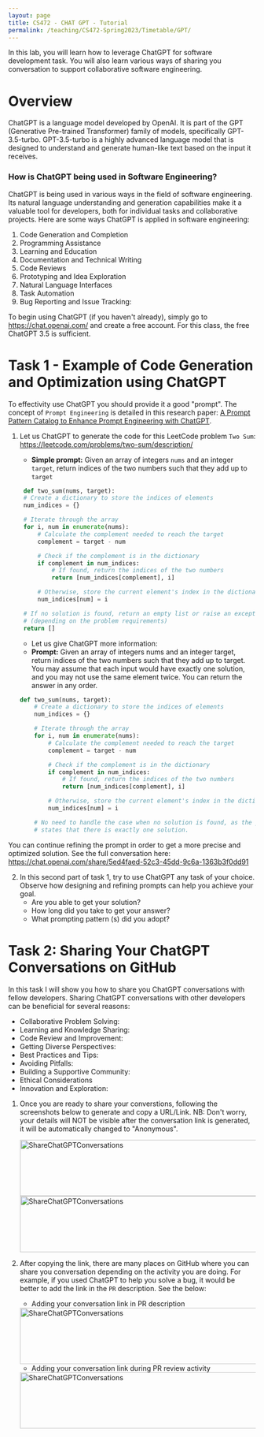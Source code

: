 ```yaml
---
layout: page
title: CS472 - CHAT GPT - Tutorial
permalink: /teaching/CS472-Spring2023/Timetable/GPT/
---
```

In this lab, you will learn how to leverage ChatGPT for software development task. You will also learn various ways of sharing you conversation to support collaborative software engineering.

Overview
=======
ChatGPT is a language model developed by OpenAI. It is part of the GPT (Generative Pre-trained Transformer) family of models, specifically GPT-3.5-turbo. GPT-3.5-turbo is a highly advanced language model that is designed to understand and generate human-like text based on the input it receives.


### How is ChatGPT being used in Software Engineering?
ChatGPT is being used in various ways in the field of software engineering. Its natural language understanding and generation capabilities make it a valuable tool for developers, both for individual tasks and collaborative projects. Here are some ways ChatGPT is applied in software engineering:

1. Code Generation and Completion
2. Programming Assistance
3. Learning and Education
4. Documentation and Technical Writing
5. Code Reviews
6. Prototyping and Idea Exploration
7. Natural Language Interfaces
8. Task Automation
9. Bug Reporting and Issue Tracking:

To begin using ChatGPT (if you haven't already), simply go to https://chat.openai.com/ and create a free account. For this class, the free ChatGPT 3.5 is sufficient.

Task 1 - Example of Code Generation and Optimization using ChatGPT
=======
To effectivity use ChatGPT you should provide it a good "prompt". The concept of ``Prompt Engineering`` is detailed in this research paper: [A Prompt Pattern Catalog to Enhance Prompt Engineering with ChatGPT](https://arxiv.org/abs/2302.11382).
1. Let us ChatGPT to generate the code for this LeetCode problem  ```Two Sum```: https://leetcode.com/problems/two-sum/description/
   * **Simple prompt:** Given an array of integers `nums` and an integer `target`, return indices of the two numbers such that they add up to `target`
  
   ```python
    def two_sum(nums, target):
    # Create a dictionary to store the indices of elements
    num_indices = {}

    # Iterate through the array
    for i, num in enumerate(nums):
        # Calculate the complement needed to reach the target
        complement = target - num

        # Check if the complement is in the dictionary
        if complement in num_indices:
            # If found, return the indices of the two numbers
            return [num_indices[complement], i]

        # Otherwise, store the current element's index in the dictionary
        num_indices[num] = i

    # If no solution is found, return an empty list or raise an exception
    # (depending on the problem requirements)
    return []
   ```
   * Let us give ChatGPT more information:
    -  **Prompt:** Given an array of integers nums and an integer target, return indices of the two numbers such that they add up to target. You may assume that each input would have exactly one solution, and you may not use the same element twice. You can return the answer in any order.
    ```python
    def two_sum(nums, target):
        # Create a dictionary to store the indices of elements
        num_indices = {}

        # Iterate through the array
        for i, num in enumerate(nums):
            # Calculate the complement needed to reach the target
            complement = target - num

            # Check if the complement is in the dictionary
            if complement in num_indices:
                # If found, return the indices of the two numbers
                return [num_indices[complement], i]

            # Otherwise, store the current element's index in the dictionary
            num_indices[num] = i

        # No need to handle the case when no solution is found, as the problem
        # states that there is exactly one solution.

    ```
  You can continue refining the prompt in order to get a more precise and optimized solution. See the full conversation here: https://chat.openai.com/share/5ed4faed-52c3-45dd-9c6a-1363b3f0dd91

2. In this second part of task 1, try to use ChatGPT any task of your choice. Observe how designing and refining prompts can help you achieve your goal.
   - Are you able to get your solution?
   - How long did you take to get your answer?
   - What prompting pattern (s) did you adopt? 

Task 2: Sharing Your ChatGPT Conversations on GitHub
====
In this task I will show you how to share you ChatGPT conversations with fellow developers. Sharing ChatGPT conversations with other developers can be beneficial for several reasons:

- Collaborative Problem Solving:
- Learning and Knowledge Sharing:
- Code Review and Improvement:
- Getting Diverse Perspectives:
- Best Practices and Tips:
- Avoiding Pitfalls:
- Building a Supportive Community:
- Ethical Considerations
- Innovation and Exploration:

1. Once you are ready to share your converstions, following the screenshots below to generate and copy a URL/Link. NB: Don't worry, your details will NOT be visible after the conversation link is generated, it will be automatically changed to "Anonymous".

   <img src="/teaching/CS472/Timetable/GPT/share1.jpeg" alt="ShareChatGPTConversations" style="width:612px;height:114px;" align="center">

   <img src="/teaching/CS472/Timetable/GPT/share2.jpeg" alt="ShareChatGPTConversations" style="width:612px;height:114px;" align="center">

2. After copying the link, there are many places on GitHub where you can share you conversation depending on the activity you are doing. For example, if you used ChatGPT to help you solve a bug, it would be better to add the link in the `PR` description. See the below:
   - Adding your conversation link in PR description
    
    <img src="/teaching/CS472/Timetable/GPT/share-review-1.jpeg" alt="ShareChatGPTConversations" style="width:612px;height:114px;" align="center">

   - Adding your conversation link during PR review activity
    
    <img src="/teaching/CS472/Timetable/GPT/share-review-2.jpeg" alt="ShareChatGPTConversations" style="width:612px;height:114px;" align="center">


